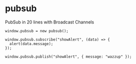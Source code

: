 # pubsub
PubSub in 20 lines  with Broadcast Channels

```
window.pubsub = new pubsub();

window.pubsub.subscribe("showAlert", (data) => {
  alert(data.message);
});

window.pubsub.publish("showAlert", { message: "wazzup" });
```

